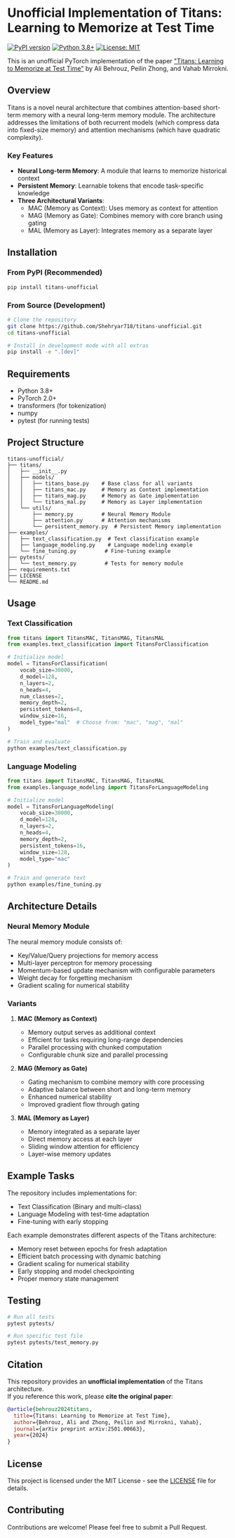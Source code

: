 # Unofficial Implementation of Titans: Learning to Memorize at Test Time

[![PyPI version](https://img.shields.io/pypi/v/titans-unofficial.svg)](https://pypi.org/project/titans-unofficial/)
[![Python 3.8+](https://img.shields.io/badge/python-3.8+-blue.svg)](https://www.python.org/downloads/release/python-380/)
[![License: MIT](https://img.shields.io/badge/License-MIT-yellow.svg)](https://opensource.org/licenses/MIT)

This is an unofficial PyTorch implementation of the paper ["Titans: Learning to Memorize at Test Time"](https://arxiv.org/abs/2501.00663) by Ali Behrouz, Peilin Zhong, and Vahab Mirrokni.

## Overview

Titans is a novel neural architecture that combines attention-based short-term memory with a neural long-term memory module. The architecture addresses the limitations of both recurrent models (which compress data into fixed-size memory) and attention mechanisms (which have quadratic complexity).

### Key Features

- **Neural Long-term Memory**: A module that learns to memorize historical context
- **Persistent Memory**: Learnable tokens that encode task-specific knowledge
- **Three Architectural Variants**:
  - MAC (Memory as Context): Uses memory as context for attention
  - MAG (Memory as Gate): Combines memory with core branch using gating
  - MAL (Memory as Layer): Integrates memory as a separate layer

## Installation

### From PyPI (Recommended)

```bash
pip install titans-unofficial
```

### From Source (Development)

```bash
# Clone the repository
git clone https://github.com/Shehryar718/titans-unofficial.git
cd titans-unofficial

# Install in development mode with all extras
pip install -e ".[dev]"
```

## Requirements

- Python 3.8+
- PyTorch 2.0+
- transformers (for tokenization)
- numpy
- pytest (for running tests)

## Project Structure

```
titans-unofficial/
├── titans/
│   ├── __init__.py
│   ├── models/
│   │   ├── titans_base.py    # Base class for all variants
│   │   ├── titans_mac.py     # Memory as Context implementation
│   │   ├── titans_mag.py     # Memory as Gate implementation
│   │   └── titans_mal.py     # Memory as Layer implementation
│   └── utils/
│       ├── memory.py         # Neural Memory Module
│       ├── attention.py      # Attention mechanisms
│       └── persistent_memory.py  # Persistent Memory implementation
├── examples/
│   ├── text_classification.py  # Text classification example
│   ├── language_modeling.py    # Language modeling example
│   └── fine_tuning.py         # Fine-tuning example
├── pytests/
│   └── test_memory.py         # Tests for memory module
├── requirements.txt
├── LICENSE
└── README.md
```

## Usage

### Text Classification

```python
from titans import TitansMAC, TitansMAG, TitansMAL
from examples.text_classification import TitansForClassification

# Initialize model
model = TitansForClassification(
    vocab_size=30000,
    d_model=128,
    n_layers=2,
    n_heads=4,
    num_classes=2,
    memory_depth=2,
    persistent_tokens=8,
    window_size=16,
    model_type="mal"  # Choose from: "mac", "mag", "mal"
)
```

```bash
# Train and evaluate
python examples/text_classification.py
```

### Language Modeling

```python
from titans import TitansMAC, TitansMAG, TitansMAL
from examples.language_modeling import TitansForLanguageModeling

# Initialize model
model = TitansForLanguageModeling(
    vocab_size=30000,
    d_model=128,
    n_layers=2,
    n_heads=4,
    memory_depth=2,
    persistent_tokens=16,
    window_size=128,
    model_type="mac"
)
```

```bash
# Train and generate text
python examples/fine_tuning.py
```

## Architecture Details

### Neural Memory Module

The neural memory module consists of:
- Key/Value/Query projections for memory access
- Multi-layer perceptron for memory processing
- Momentum-based update mechanism with configurable parameters
- Weight decay for forgetting mechanism
- Gradient scaling for numerical stability

### Variants

1. **MAC (Memory as Context)**
   - Memory output serves as additional context
   - Efficient for tasks requiring long-range dependencies
   - Parallel processing with chunked computation
   - Configurable chunk size and parallel processing

2. **MAG (Memory as Gate)**
   - Gating mechanism to combine memory with core processing
   - Adaptive balance between short and long-term memory
   - Enhanced numerical stability
   - Improved gradient flow through gating

3. **MAL (Memory as Layer)**
   - Memory integrated as a separate layer
   - Direct memory access at each layer
   - Sliding window attention for efficiency
   - Layer-wise memory updates

## Example Tasks

The repository includes implementations for:
- Text Classification (Binary and multi-class)
- Language Modeling with test-time adaptation
- Fine-tuning with early stopping

Each example demonstrates different aspects of the Titans architecture:
- Memory reset between epochs for fresh adaptation
- Efficient batch processing with dynamic batching
- Gradient scaling for numerical stability
- Early stopping and model checkpointing
- Proper memory state management

## Testing

```bash
# Run all tests
pytest pytests/

# Run specific test file
pytest pytests/test_memory.py
```

## Citation

This repository provides an **unofficial implementation** of the Titans architecture.  
If you reference this work, please **cite the original paper**:

```bibtex
@article{behrouz2024titans,
  title={Titans: Learning to Memorize at Test Time},
  author={Behrouz, Ali and Zhong, Peilin and Mirrokni, Vahab},
  journal={arXiv preprint arXiv:2501.00663},
  year={2024}
}
```

## License

This project is licensed under the MIT License - see the [LICENSE](LICENSE) file for details.

## Contributing

Contributions are welcome! Please feel free to submit a Pull Request.

